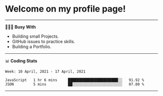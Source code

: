 # Welcome on my profile page!
<!-- print(("dralla"[::-1]+"s").capitalize()) -->

---
👨🏻‍💻 **Busy With**
* Building small Projects.
* GitHub issues to practice skills.
* Building a Portfolio.

---
📊 **Coding Stats**
<!--START_SECTION:waka-->
```text
Week: 10 April, 2021 - 17 April, 2021

JavaScript   1 hr 6 mins     ███████████████████████░░   91.92 % 
JSON         5 mins          ██░░░░░░░░░░░░░░░░░░░░░░░   07.80 % 
```
<!--END_SECTION:waka-->

---
